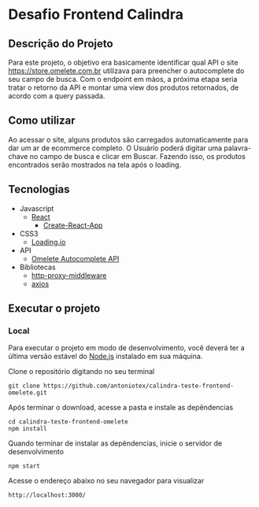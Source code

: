 # Desafio Frontend Calindra

## Descrição do Projeto
Para este projeto, o objetivo era basicamente identificar qual API o site https://store.omelete.com.br utilizava para preencher o autocomplete do seu campo de busca. Com o endpoint em màos, a próxima etapa seria tratar o retorno da API e montar uma view dos produtos retornados, de acordo com a query passada.

## Como utilizar
Ao acessar o site, alguns produtos são carregados automaticamente para dar um ar de ecommerce completo. O Usuário poderá digitar uma palavra-chave no campo de busca e clicar em Buscar. Fazendo isso, os produtos encontrados serão mostrados na tela após o loading.

## Tecnologias
+ Javascript
    + [React](https://reactjs.org/)
        + [Create-React-App](https://reactjs.org/docs/create-a-new-react-app.html)
+ CSS3
    + [Loading.io](https://loading.io/css/)
+ API
    + [Omelete Autocomplete API](https://store.omelete.com.br/autocomplete)
+ Bibliotecas
    + [http-proxy-middleware](https://github.com/chimurai/http-proxy-middleware/issues)
    + [axios](https://github.com/axios/axios)

## Executar o projeto
### Local
Para executar o projeto em modo de desenvolvimento, você deverá ter a última versão estável do [Node.js](https://nodejs.org/en/download/) instalado em sua máquina.

Clone o repositório digitando no seu terminal
```
git clone https://github.com/antoniotex/calindra-teste-frontend-omelete.git
```

Após terminar o download, acesse a pasta e instale as depêndencias
```
cd calindra-teste-frontend-omelete
npm install
```

Quando terminar de instalar as depêndencias, inicie o servidor de desenvolvimento
```
npm start
```
Acesse o endereço abaixo no seu navegador para visualizar
```
http://localhost:3000/
```



